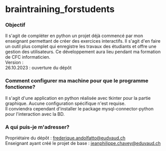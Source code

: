 # braintraining_forstudents

### Objectif ###

Il s'agit de compléter en python un projet déjà commencé par mon enseignant permettant de créer des exercices interactifs.
Il s'agit d'en faire un outil plus complet qui enregistre les travaux des étudiants et offre une gestion des utilisateurs.
Ce développement aura lieu pendant ma formation de CFC informaticien.\
Version : \
26.10.2023 : ouverture du dépôt

### Comment configurer ma machine pour que le programme fonctionne? ###

Il s'agit d'une application en python réalisée avec tkinter pour la partie graphique. Aucune configuration spécifique n'est requise.\
Il conviendra cependant d'installer le package mysql-connector-python pour l'interaction avec la BD.

### A qui puis-je m'adresser? ###

Propriétaire du dépôt : frederique.andolfatto@eudvaud.ch\
Enseignant ayant créé le projet de base : jeanphilippe.chavey@eduvaud.ch
